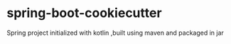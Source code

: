 # spring-boot-cookiecutter
Spring project initialized with kotlin ,built using maven and packaged in jar

